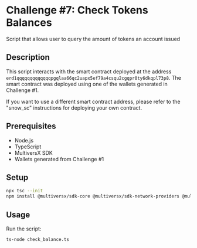 # Challenge #7: Check Tokens Balances

Script that allows user to query the amount of tokens an account issued

## Description

This script interacts with the smart contract deployed at the address `erd1qqqqqqqqqqqqqpgqlaa66qc2uapx5ef79a4csqu2cgqpr0ty6dkqpl73p8`. The smart contract was deployed using one of the wallets generated in Challenge #1. 

If you want to use a different smart contract address, please refer to the "snow_sc" instructions for deploying your own contract.

## Prerequisites

- Node.js
- TypeScript
- MultiversX SDK
- Wallets generated from Challenge #1

## Setup

```bash
npx tsc --init
npm install @multiversx/sdk-core @multiversx/sdk-network-providers @multiversx/sdk-wallet
```

## Usage

Run the script:
```bash
ts-node check_balance.ts